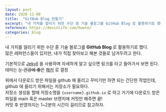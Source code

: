 ```yaml
---
layout: post
date: 2020-11-08
title:  "GitHub Blog 만들기"
excerpt: "내 가치를 알리기 위한 수단 중 기술 블로그를 GitHub Blog 로 활용하기로 했다."  
reference: https://devinlife.com/howto/  
categories: blog
---
```


내 가치를 알리기 위한 수단 중 기술 블로그를 **GitHub Blog** 로 활용하기로 했다.  
많은 레퍼런스들이 있지만, 내가 직접 찾아보고 해본 것들로 남겨두려고 한다.

기본적으로 [Jekyll](http://jekyllrb-ko.github.io/) 을 사용하며 자세하게 알고 싶으면 링크를 타고 들어가서 보면 된다.  
테마는 ~~눈 건강에 좋은~~ [해커](http://jekyllthemes.org/themes/hacker-blog/) 로 결정

위에서 다운로드 받은 파일을 github 에 올리고 꾸미기만 하면 되는 간단한 작업인데,  
github 에 올리기 위해서는 저장소가 필요하다.  
저장소 생성을 할때 저장소명을 `{username}.github.io` 로 하고 거기에 다운로드 받은 파일을 main 혹은 master 브랜치에 커밋만 해주면 끝!  
커밋 후 반영까지는 1~2분의 시간이 걸리므로 참고하자.
